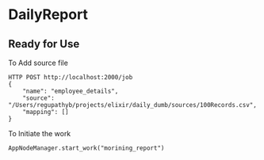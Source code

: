# DailyReport

## Ready for Use


To Add source file 
````
HTTP POST http://localhost:2000/job
{
    "name": "employee_details",
    "source": "/Users/regupathyb/projects/elixir/daily_dumb/sources/100Records.csv",
    "mapping": []
}

````
To Initiate the work 

```
AppNodeManager.start_work("morining_report")
```
